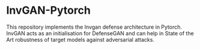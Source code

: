 # InvGAN-Pytorch
This repository implements the Invgan defense architecture in Pytorch. InvGAN acts as an initialisation for DefenseGAN and can help in State of the Art robustness of target models against adversarial attacks.
